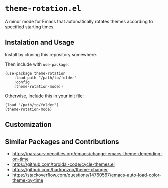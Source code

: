 # `theme-rotation.el`
A minor mode for Emacs that automatically rotates themes according to specified starting times. 

## Instalation and Usage
Install by cloning this repository somewhere.

Then include with `use-package`:

    (use-package theme-rotation
        :load-path "/path/to/folder"
        :config 
        (theme-rotation-mode))

Otherwise, include this in your init file:

    (load "/path/to/folder")
    (theme-rotation-mode)

## Customization


## Similar Packages and Contributions
- https://parasurv.neocities.org/emacs/change-emacs-theme-depending-on-time
- https://github.com/toroidal-code/cycle-themes.el
- https://github.com/hadronzoo/theme-changer
- https://stackoverflow.com/questions/14760567/emacs-auto-load-color-theme-by-time